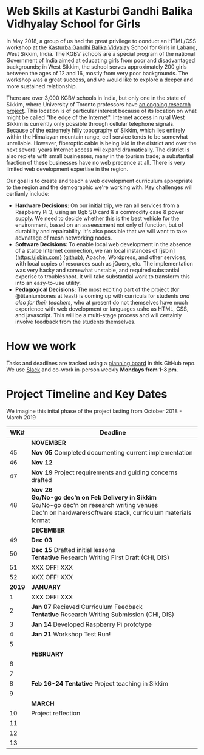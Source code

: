 # Web Skills at Kasturbi Gandhi Balika Vidhyalay School for Girls

In May 2018, a group of us had the great privilege to conduct an HTML/CSS workshop at the [Kasturba Gandhi Balika Vidyalay](https://en.wikipedia.org/wiki/Kasturba_Gandhi_Balika_Vidyalaya) School for Girls in Labang, West Sikkim, India. The KGBV schools are a special program of the national Government of India aimed at educating girls from poor and disadvantaged backgrounds; in West Sikkim, the school serves approximately 200 girls between the ages of 12 and 16, mostly from very poor backgrounds. The workshop was a great success, and we would like to explore a deeper and more sustained relationship. 

There are over 3,000 KGBV schools in India, but only one in the state of Sikkim, where University of Toronto professors have [an ongoing research project](https://khangchendzonga.github.io/). This location is of particular interest because of its location on what might be called "the edge of the Internet". Internet access in rural West Sikkim is currently only possible through cellular telephone signals. Because of the extremely hilly topography of Sikkim, which lies entirely within the Himalayan mountain range, cell service tends to be somewhat unreliable. However, fiberoptic cable is being laid in the district and over the next several years Internet access wil expand dramatically. The district is also replete with small businesses, many in the tourism trade; a substantial fraction of these businesses have no web precence at all.  There is very limited web development expertise in the region.

Our goal is to create and teach a web development curriculum appropriate to the region and the demographic we're working with. Key challenges will certianly include: 
- **Hardware Decisions:** On our initial trip, we ran all services from a Raspberry Pi 3, using an 8gb SD card & a commodity case & power supply.  We need to decide whether this is the best vehicle for the environment, based on an asseessment not only of function, but of durability and repairability. It's also possible that we will want to take advnatage of mesh networking nodes.
- **Software Decisions:** To enable local web development in the absence of a stalbe Internet connection, we ran local instances of [jsbin](https://jsbin.com} ([github](https://github.com/jsbin/jsbin/)), Apache, Wordpress, and other services, with local copies of resources such as jQuery, etc. The implementation was very hacky and somewhat unstable, and required substantial experise to troubleshoot. It will take substantial work to transform this into an easy-to-use utility.
- **Pedagogical Decisions:** The most exciting part of the project (for @titaniumbones at least) is coming up with curricula for students *and also for their teachers*, who at present do not themselves have much experience with web development or languages ushc as HTML, CSS, and javascript. This will be a multi-stage process and will certainly involve feedback from the students themselves.  

# How we work

Tasks and deadlines are tracked using a [planning board](https://github.com/code-at-the-edge/project/projects/1) in this GitHub repo. We use [Slack](https://codeattheedge.slack.com/) and co-work in-person weekly **Mondays from 1-3 pm**.

# Project Timeline and Key Dates

We imagine this inital phase of the project lasting from October 2018 - March 2019

| WK# | Deadline      |
|-----|---------------|
|     | **NOVEMBER** |
| 45  | **Nov 05** Completed documenting current implementation |
| 46  | **Nov 12**   |
| 47  | **Nov 19** Project requirements and guiding concerns drafted |
| 48  | **Nov 26** <br /> **Go/No-go dec'n on Feb Delivery in Sikkim** <br /> Go/No-go dec'n on research writing venues  <br /> Dec'n on hardware/software stack, curriculum materials format |
|     | **DECEMBER** |
| 49  | **Dec 03**   |
| 50  | **Dec 15** Drafted initial lessons <br /> **Tentative** Research Writing First Draft (CHI, DIS) |
| 51  | XXX OFF! XXX |
| 52  | XXX OFF! XXX |
|**2019**| **JANUARY** |
| 1   | XXX OFF! XXX |
| 2   | **Jan 07** Recieved Curriculum Feedback <br /> **Tentative** Research Writing Submission (CHI, DIS) |
| 3   | **Jan 14** Developed Raspberry Pi prototype |
| 4   | **Jan 21** Workshop Test Run!   |
| 5   |    |
|     | **FEBRUARY** |
| 6   |    |
| 7   |    |
| 8   | **Feb 16-24** **Tentative** Project teaching in Sikkim |
| 9   |    |
|     | **MARCH** |
| 10   | Project reflection   |
| 11   |    |
| 12   |    |
| 13   |    |

